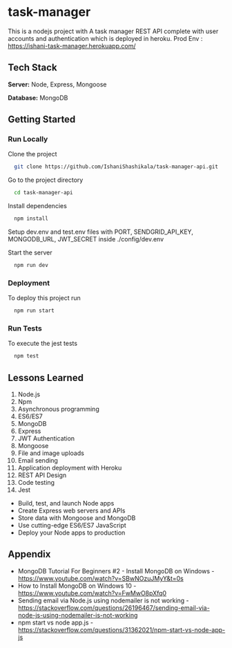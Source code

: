 # task-manager

This is a nodejs project with A task manager REST API complete with user accounts and authentication which is deployed in heroku.
Prod Env : https://ishani-task-manager.herokuapp.com/  

## Tech Stack

**Server:** Node, Express, Mongoose

**Database:** MongoDB

## Getting Started
### Run Locally

Clone the project

```bash
  git clone https://github.com/IshaniShashikala/task-manager-api.git
```

Go to the project directory

```bash
  cd task-manager-api
```

Install dependencies

```bash
  npm install
```

Setup dev.env and test.env files with PORT, SENDGRID_API_KEY, MONGODB_URL, JWT_SECRET inside ./config/dev.env

Start the server

```bash
  npm run dev
```
### Deployment

To deploy this project run

```bash
  npm run start
```
### Run Tests

To execute the jest tests

```bash
  npm test
```
## Lessons Learned

1. Node.js
2. Npm
3. Asynchronous programming
4. ES6/ES7
5. MongoDB
6. Express
7. JWT Authentication
8. Mongoose
9. File and image uploads
10. Email sending
11. Application deployment with Heroku
12. REST API Design
13. Code testing
14. Jest
  - Build, test, and launch Node apps
  - Create Express web servers and APIs
  - Store data with Mongoose and MongoDB
  - Use cutting-edge ES6/ES7 JavaScript
  - Deploy your Node apps to production

## Appendix
- MongoDB Tutorial For Beginners #2 - Install MongoDB on Windows - https://www.youtube.com/watch?v=SBwNOzuJMyY&t=0s
- How to Install MongoDB on Windows 10 - https://www.youtube.com/watch?v=FwMwO8pXfq0
- Sending email via Node.js using nodemailer is not working - https://stackoverflow.com/questions/26196467/sending-email-via-node-js-using-nodemailer-is-not-working
- npm start vs node app.js - https://stackoverflow.com/questions/31362021/npm-start-vs-node-app-js
